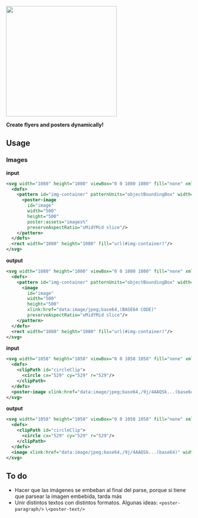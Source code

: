 <img width="300" src="https://github.com/user-attachments/assets/388757d4-5bd1-4386-b417-be4d3ad61a10" />


**Create flyers and posters dynamically!**


## Usage

### Images

**input**
```xml
<svg width="1080" height="1080" viewBox="0 0 1080 1080" fill="none" xmlns="http://www.w3.org/2000/svg">
  <defs>
    <pattern id="img-container" patternUnits="objectBoundingBox" width="1" height="1" viewBox="0 0 500 500">
      <poster-image
        id="image"
        width="500"
        height="500"
        poster:assets="images%"
        preserveAspectRatio="xMidYMid slice"/>
    </pattern>
  </defs>
  <rect width="1080" height="1080" fill="url(#img-container)"/>
</svg>
```

**output**
```xml
<svg width="1080" height="1080" viewBox="0 0 1080 1080" fill="none" xmlns="http://www.w3.org/2000/svg">
  <defs>
    <pattern id="img-container" patternUnits="objectBoundingBox" width="1" height="1" viewBox="0 0 500 500">
      <image
        id="image"
        width="500"
        height="500"
        xlink:href="data:image/jpeg;base64,(BASE64 CODE)"
        preserveAspectRatio="xMidYMid slice"/>
    </pattern>
  </defs>
  <rect width="1080" height="1080" fill="url(#img-container)"/>
</svg>
```

**input**
```xml
<svg width="1058" height="1058" viewBox="0 0 1058 1058" fill="none" xmlns="http://www.w3.org/2000/svg" xmlns:xlink="http://www.w3.org/1999/xlink">
  <defs>
    <clipPath id="circleClip">
      <circle cx="529" cy="529" r="529"/>
    </clipPath>
  </defs>
  <poster-image xlink:href="data:image/jpeg;base64,/9j/4AAQSk...(base64)" width="100%" height="100%" clip-path="url(#circleClip)" preserveAspectRatio="xMidYMid slice"/>
</svg>
```

**output**
```xml
<svg width="1058" height="1058" viewBox="0 0 1058 1058" fill="none" xmlns="http://www.w3.org/2000/svg" xmlns:xlink="http://www.w3.org/1999/xlink">
  <defs>
    <clipPath id="circleClip">
      <circle cx="529" cy="529" r="529"/>
    </clipPath>
  </defs>
  <image xlink:href="data:image/jpeg;base64,/9j/4AAQSk...(base64)" width="100%" height="100%" clip-path="url(#circleClip)" preserveAspectRatio="xMidYMid slice"/>
</svg>
```

## To do

- Hacer que las imágenes se embeban al final del parse, porque si tiene que parsear la imagen embebida, tarda más
- Unir distintos textos con distintos formatos. Algunas ideas: `<poster-paragraph/>` `\<poster-text/>`